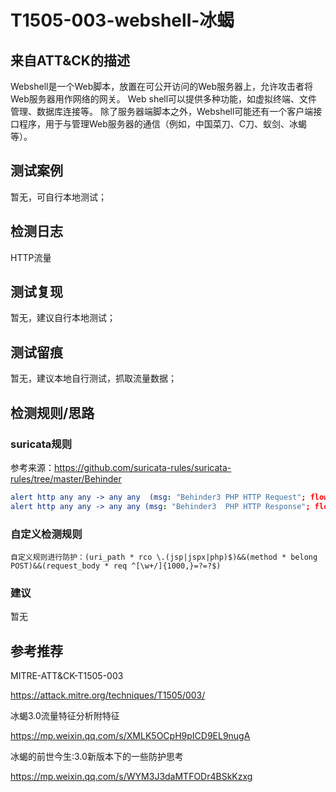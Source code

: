 # T1505-003-webshell-冰蝎

## 来自ATT&CK的描述

Webshell是一个Web脚本，放置在可公开访问的Web服务器上，允许攻击者将Web服务器用作网络的网关。 Web shell可以提供多种功能，如虚拟终端、文件管理、数据库连接等。 除了服务器端脚本之外，Webshell可能还有一个客户端接口程序，用于与管理Web服务器的通信（例如，中国菜刀、C刀、蚁剑、冰蝎等）。

## 测试案例

暂无，可自行本地测试；

## 检测日志

HTTP流量

## 测试复现

暂无，建议自行本地测试；

## 测试留痕

暂无，建议本地自行测试，抓取流量数据；

## 检测规则/思路

### suricata规则

参考来源：<https://github.com/suricata-rules/suricata-rules/tree/master/Behinder>

```yml
alert http any any -> any any  (msg: "Behinder3 PHP HTTP Request"; flow: established, to_server; content:".php"; http_uri;  pcre:"/[a-zA-Z0-9+/]{1000,}=/i"; flowbits:set,behinder3;noalert; classtype:shellcode-detect; sid: 3016017; rev: 1; metadata:created_at 2020_08_17,by al0ne;)
alert http any any -> any any (msg: "Behinder3  PHP HTTP Response"; flow: established,to_client; content:"200"; http_stat_code; flowbits: isset,behinder3; pcre:"/[a-zA-Z0-9+/]{100,}=/i"; classtype:shellcode-detect; sid: 3016018; rev: 1; metadata:created_at 2020_08_17,by al0ne;)
```

### 自定义检测规则

```
自定义规则进行防护：(uri_path * rco \.(jsp|jspx|php)$)&&(method * belong POST)&&(request_body * req ^[\w+/]{1000,}=?=?$)
```

### 建议

暂无

## 参考推荐

MITRE-ATT&CK-T1505-003

<https://attack.mitre.org/techniques/T1505/003/>

冰蝎3.0流量特征分析附特征

<https://mp.weixin.qq.com/s/XMLK5OCpH9pICD9EL9nugA>

冰蝎的前世今生:3.0新版本下的一些防护思考

<https://mp.weixin.qq.com/s/WYM3J3daMTFODr4BSkKzxg>
